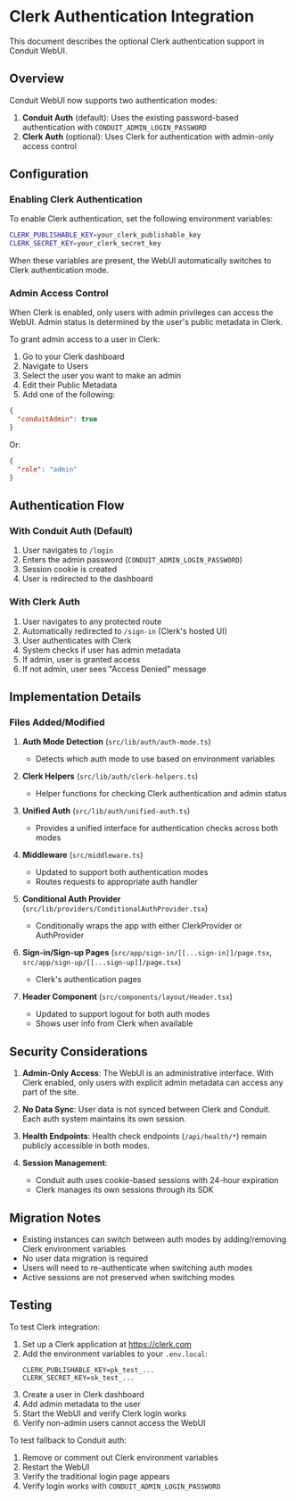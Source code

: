 # Clerk Authentication Integration

This document describes the optional Clerk authentication support in Conduit WebUI.

## Overview

Conduit WebUI now supports two authentication modes:
1. **Conduit Auth** (default): Uses the existing password-based authentication with `CONDUIT_ADMIN_LOGIN_PASSWORD`
2. **Clerk Auth** (optional): Uses Clerk for authentication with admin-only access control

## Configuration

### Enabling Clerk Authentication

To enable Clerk authentication, set the following environment variables:

```bash
CLERK_PUBLISHABLE_KEY=your_clerk_publishable_key
CLERK_SECRET_KEY=your_clerk_secret_key
```

When these variables are present, the WebUI automatically switches to Clerk authentication mode.

### Admin Access Control

When Clerk is enabled, only users with admin privileges can access the WebUI. Admin status is determined by the user's public metadata in Clerk.

To grant admin access to a user in Clerk:

1. Go to your Clerk dashboard
2. Navigate to Users
3. Select the user you want to make an admin
4. Edit their Public Metadata
5. Add one of the following:

```json
{
  "conduitAdmin": true
}
```

Or:

```json
{
  "role": "admin"
}
```

## Authentication Flow

### With Conduit Auth (Default)
1. User navigates to `/login`
2. Enters the admin password (`CONDUIT_ADMIN_LOGIN_PASSWORD`)
3. Session cookie is created
4. User is redirected to the dashboard

### With Clerk Auth
1. User navigates to any protected route
2. Automatically redirected to `/sign-in` (Clerk's hosted UI)
3. User authenticates with Clerk
4. System checks if user has admin metadata
5. If admin, user is granted access
6. If not admin, user sees "Access Denied" message

## Implementation Details

### Files Added/Modified

1. **Auth Mode Detection** (`src/lib/auth/auth-mode.ts`)
   - Detects which auth mode to use based on environment variables

2. **Clerk Helpers** (`src/lib/auth/clerk-helpers.ts`)
   - Helper functions for checking Clerk authentication and admin status

3. **Unified Auth** (`src/lib/auth/unified-auth.ts`)
   - Provides a unified interface for authentication checks across both modes

4. **Middleware** (`src/middleware.ts`)
   - Updated to support both authentication modes
   - Routes requests to appropriate auth handler

5. **Conditional Auth Provider** (`src/lib/providers/ConditionalAuthProvider.tsx`)
   - Conditionally wraps the app with either ClerkProvider or AuthProvider

6. **Sign-in/Sign-up Pages** (`src/app/sign-in/[[...sign-in]]/page.tsx`, `src/app/sign-up/[[...sign-up]]/page.tsx`)
   - Clerk's authentication pages

7. **Header Component** (`src/components/layout/Header.tsx`)
   - Updated to support logout for both auth modes
   - Shows user info from Clerk when available

## Security Considerations

1. **Admin-Only Access**: The WebUI is an administrative interface. With Clerk enabled, only users with explicit admin metadata can access any part of the site.

2. **No Data Sync**: User data is not synced between Clerk and Conduit. Each auth system maintains its own session.

3. **Health Endpoints**: Health check endpoints (`/api/health/*`) remain publicly accessible in both modes.

4. **Session Management**: 
   - Conduit auth uses cookie-based sessions with 24-hour expiration
   - Clerk manages its own sessions through its SDK

## Migration Notes

- Existing instances can switch between auth modes by adding/removing Clerk environment variables
- No user data migration is required
- Users will need to re-authenticate when switching auth modes
- Active sessions are not preserved when switching modes

## Testing

To test Clerk integration:

1. Set up a Clerk application at https://clerk.com
2. Add the environment variables to your `.env.local`:
   ```
   CLERK_PUBLISHABLE_KEY=pk_test_...
   CLERK_SECRET_KEY=sk_test_...
   ```
3. Create a user in Clerk dashboard
4. Add admin metadata to the user
5. Start the WebUI and verify Clerk login works
6. Verify non-admin users cannot access the WebUI

To test fallback to Conduit auth:

1. Remove or comment out Clerk environment variables
2. Restart the WebUI
3. Verify the traditional login page appears
4. Verify login works with `CONDUIT_ADMIN_LOGIN_PASSWORD`